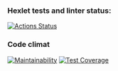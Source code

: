 ### Hexlet tests and linter status:
[![Actions Status](https://github.com/MaksymM92/frontend-project-lvl1/workflows/hexlet-check/badge.svg)](https://github.com/MaksymM92/frontend-project-lvl1/actions)
### Code climat
[![Maintainability](https://api.codeclimate.com/v1/badges/a99a88d28ad37a79dbf6/maintainability)](https://codeclimate.com/github/codeclimate/codeclimate/maintainability)
[![Test Coverage](https://api.codeclimate.com/v1/badges/dfc50c2d88cd46d069c1/test_coverage)](https://codeclimate.com/github/hexlet-boilerplates/nodejs-package/test_coverage)
